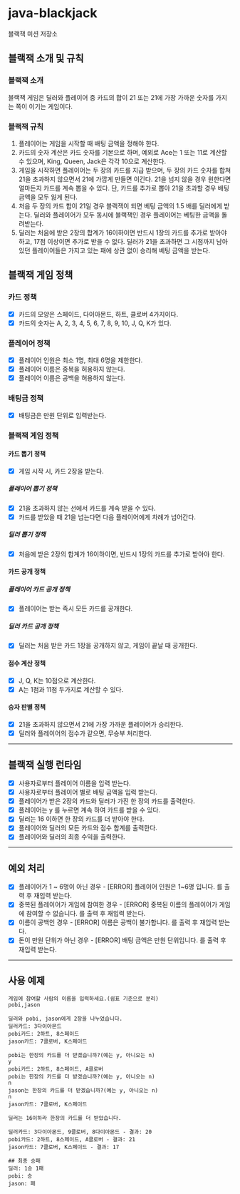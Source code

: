 # java-blackjack

블랙잭 미션 저장소

## 블랙잭 소개 및 규칙
### 블랙잭 소개
블랙잭 게임은 딜러와 플레이어 중 카드의 합이 21 또는 21에 가장 가까운 숫자를 가지는 쪽이 이기는 게임이다.

### 블랙잭 규칙
1. 플레이어는 게임을 시작할 때 배팅 금액을 정해야 한다.
2. 카드의 숫자 계산은 카드 숫자를 기본으로 하며, 예외로 Ace는 1 또는 11로 계산할 수 있으며, King, Queen, Jack은 각각 10으로 계산한다.
3. 게임을 시작하면 플레이어는 두 장의 카드를 지급 받으며, 두 장의 카드 숫자를 합쳐 21을 초과하지 않으면서 21에 가깝게 만들면 이긴다. 21을 넘지 않을 경우 원한다면 얼마든지 카드를 계속 뽑을 수 있다. 단, 카드를 추가로 뽑아 21을 초과할 경우 배팅 금액을 모두 잃게 된다.
4. 처음 두 장의 카드 합이 21일 경우 블랙잭이 되면 베팅 금액의 1.5 배를 딜러에게 받는다. 딜러와 플레이어가 모두 동시에 블랙잭인 경우 플레이어는 베팅한 금액을 돌려받는다.
5. 딜러는 처음에 받은 2장의 합계가 16이하이면 반드시 1장의 카드를 추가로 받아야 하고, 17점 이상이면 추가로 받을 수 없다. 딜러가 21을 초과하면 그 시점까지 남아 있던 플레이어들은 가지고 있는 패에 상관 없이 승리해 베팅 금액을 받는다.

## 블랙잭 게임 정책
### 카드 정책
- [x] 카드의 모양은 스페이드, 다이아몬드, 하트, 클로버 4가지이다.
- [x] 카드의 숫자는 A, 2, 3, 4, 5, 6, 7, 8, 9, 10, J, Q, K가 있다.
### 플레이어 정책
- [x] 플레이어 인원은 최소 1명, 최대 6명을 제한한다.
- [x] 플레이어 이름은 중복을 허용하지 않는다.
- [x] 플레이어 이름은 공백을 허용하지 않는다.
### 배팅금 정책
- [x] 배팅금은 만원 단위로 입력받는다.
### 블랙잭 게임 정책
#### 카드 뽑기 정책
- [x] 게임 시작 시, 카드 2장을 받는다.
##### 플레이어 뽑기 정책
- [x] 21을 초과하지 않는 선에서 카드를 계속 받을 수 있다.
- [x] 카드를 받았을 때 21을 넘는다면 다음 플레이어에게 차례가 넘어간다.
##### 딜러 뽑기 정책
- [x] 처음에 받은 2장의 합계가 16이하이면, 반드시 1장의 카드를 추가로 받아야 한다.

#### 카드 공개 정책
##### 플레이어 카드 공개 정책
- [x] 플레이어는 받는 즉시 모든 카드를 공개한다.
##### 딜러 카드 공개 정책
- [x] 딜러는 처음 받은 카드 1장을 공개하지 않고, 게임이 끝날 때 공개한다.

#### 점수 계산 정책
- [x] J, Q, K는 10점으로 계산한다.
- [x] A는 1점과 11점 두가지로 계산할 수 있다.

#### 승자 판별 정책
- [x] 21을 초과하지 않으면서 21에 가장 가까운 플레이어가 승리한다.
- [x] 딜러와 플레이어의 점수가 같으면, 무승부 처리한다.

---
## 블랙잭 실행 런타임
- [x] 사용자로부터 플레이어 이름을 입력 받는다.
- [x] 사용자로부터 플레이어 별로 배팅 금액을 입력 받는다.
- [x] 플레이어가 받은 2장의 카드와 딜러가 가진 한 장의 카드를 출력한다.
- [x] 플레이어는 y 를 누르면 계속 하여 카드를 받을 수 있다.
- [x] 딜러는 16 이하면 한 장의 카드를 더 받아야 한다.
- [x] 플레이어와 딜러의 모든 카드와 점수 합계를 출력한다.
- [x] 플레이어와 딜러의 최종 수익을 출력한다.
---
## 예외 처리
- [x] 플레이어가 1 ~ 6명이 아닌 경우 - [ERROR] 플레이어 인원은 1~6명 입니다. 를 출력 후 재입력 받는다.
- [x] 중복된 플레이어가 게임에 참여한 경우 - [ERROR] 중복된 이름의 플레이어가 게임에 참여할 수 없습니다. 를 출력 후 재입력 받는다.
- [x] 이름이 공백인 경우 - [ERROR] 이름은 공백이 불가합니다. 를 출력 후 재입력 받는다.
- [x] 돈이 만원 단위가 아닌 경우 - [ERROR] 배팅 금액은 만원 단위입니다. 를 출력 후 재입력 받는다.
---
## 사용 예제
```
게임에 참여할 사람의 이름을 입력하세요.(쉼표 기준으로 분리)
pobi,jason

딜러와 pobi, jason에게 2장을 나누었습니다.
딜러카드: 3다이아몬드
pobi카드: 2하트, 8스페이드
jason카드: 7클로버, K스페이드

pobi는 한장의 카드를 더 받겠습니까?(예는 y, 아니오는 n)
y
pobi카드: 2하트, 8스페이드, A클로버
pobi는 한장의 카드를 더 받겠습니까?(예는 y, 아니오는 n)
n
jason는 한장의 카드를 더 받겠습니까?(예는 y, 아니오는 n)
n
jason카드: 7클로버, K스페이드

딜러는 16이하라 한장의 카드를 더 받았습니다.

딜러카드: 3다이아몬드, 9클로버, 8다이아몬드 - 결과: 20
pobi카드: 2하트, 8스페이드, A클로버 - 결과: 21
jason카드: 7클로버, K스페이드 - 결과: 17

## 최종 승패
딜러: 1승 1패
pobi: 승 
jason: 패

```
